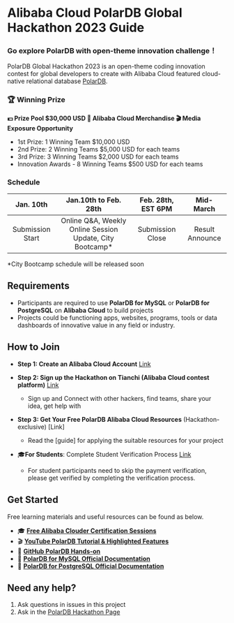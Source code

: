 # Alibaba Cloud PolarDB Global Hackathon 2023 Guide
### Go explore PolarDB with open-theme innovation challenge！ 


PolarDB Global Hackathon 2023 is an open-theme coding innovation contest for global developers to create with Alibaba Cloud featured cloud-native relational database [PolarDB](https://www.alibabacloud.com/product/polardb).

### 🏆 Winning Prize 
**💵 Prize Pool $30,000 USD    🎁 Alibaba Cloud Merchandise    🎬 Media Exposure Opportunity**
- 1st Prize: 1 Winning Team $10,000 USD
- 2nd Prize: 2 Winning Teams $5,000 USD for each teams
- 3rd Prize: 3 Winning Teams $2,000 USD for each teams
- Innovation Awards - 8 Winning Teams $500 USD for each teams



### Schedule
| Jan. 10th | Jan.10th to Feb. 28th | Feb. 28th, EST 6PM | Mid-March |
| :-----------------: | :-----------------: | :-------------------: | :------------: | 
|Submission Start| Online Q&A, Weekly Online Session Update, City Bootcamp*  | Submission Close | Result Announce|

 *City Bootcamp schedule will be released soon 

## Requirements
- Participants are required to use **PolarDB for MySQL** or **PolarDB for PostgreSQL** on **Alibaba Cloud** to build projects
- Projects could be functioning apps, websites, programs, tools or data dashboards of innovative value in any field or industry. 



## How to Join
- **Step 1: Create an Alibaba Cloud Account**  [Link](https://account.alibabacloud.com/register/intl_register.htm) 
- **Step 2: Sign up the Hackathon on Tianchi (Alibaba Cloud contest platform)** [Link](https://tianchi.alibabacloud.com/competition/entrance/532047/information)
  - Sign up and Connect with other hackers, find teams, share your idea, get help with 
- **Step 3: Get Your Free PolarDB Alibaba Cloud Resources** (Hackathon-exclusive) [Link]
  - Read the [guide] for applying the suitable resources for your project



- 🎓**For Students**: Complete Student Verification Process [Link](https://www.alibabacloud.com/campaign/education)
  -  For student participants need to skip the payment verification, please get verified by completing the verification process. 

## Get Started
Free learning materials and useful resources can be found as below. 
- 🎓  **[Free Alibaba Clouder Certification Sessions](https://edu.alibabacloud.com/certification/clouder-apsaradb-polardb?spm=a3c0i.24664738.7065039440.28.7e797c05AaTLqc)** 
- 🎬  **[YouTube PolarDB Tutorial & Highlighted Features](https://www.youtube.com/@AlibabaDatabase)**
- 🌟  **[GitHub PolarDB Hands-on](https://github.com/ApsaraDB/PolarDB-Hands-On)**
- 📖  **[PolarDB for MySQL Official Documentation](https://www.alibabacloud.com/help/en/polardb-for-mysql/latest/quick-start)**
- 📖  **[PolarDB for PostgreSQL Official Documentation](https://www.alibabacloud.com/help/en/polardb-for-postgresql/latest/getting-started)** 


## Need any help?
1. Ask questions in issues in this project
2. Ask in the [PolarDB Hackathon Page](https://tianchi.aliyun.com/competition/entrance/532047/forum)




